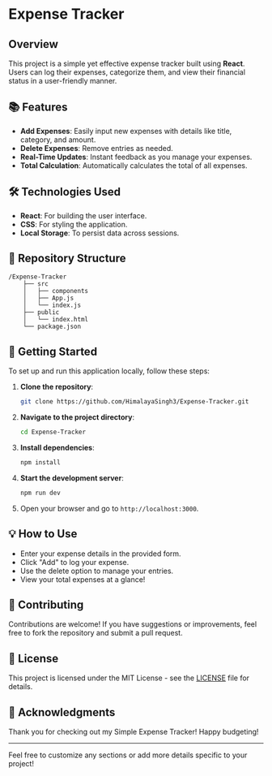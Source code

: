# Expense Tracker

## Overview

This project is a simple yet effective expense tracker built using **React**. Users can log their expenses, categorize them, and view their financial status in a user-friendly manner.

## 📚 Features

- **Add Expenses**: Easily input new expenses with details like title, category, and amount.
- **Delete Expenses**: Remove entries as needed.
- **Real-Time Updates**: Instant feedback as you manage your expenses.
- **Total Calculation**: Automatically calculates the total of all expenses.

## 🛠 Technologies Used

- **React**: For building the user interface.
- **CSS**: For styling the application.
- **Local Storage**: To persist data across sessions.

## 📁 Repository Structure

```
/Expense-Tracker
    ├── src
    │   ├── components
    │   ├── App.js
    │   └── index.js
    ├── public
    │   └── index.html
    └── package.json
```

## 🚀 Getting Started

To set up and run this application locally, follow these steps:

1. **Clone the repository**:
   ```bash
   git clone https://github.com/HimalayaSingh3/Expense-Tracker.git
   ```

2. **Navigate to the project directory**:
   ```bash
   cd Expense-Tracker
   ```

3. **Install dependencies**:
   ```bash
   npm install
   ```

4. **Start the development server**:
   ```bash
   npm run dev
   ```

5. Open your browser and go to `http://localhost:3000`.

## 💡 How to Use

- Enter your expense details in the provided form.
- Click "Add" to log your expense.
- Use the delete option to manage your entries.
- View your total expenses at a glance!

## 🤝 Contributing

Contributions are welcome! If you have suggestions or improvements, feel free to fork the repository and submit a pull request.

## 📄 License

This project is licensed under the MIT License - see the [LICENSE](LICENSE) file for details.

## 🙏 Acknowledgments

Thank you for checking out my Simple Expense Tracker! Happy budgeting!

---

Feel free to customize any sections or add more details specific to your project!
